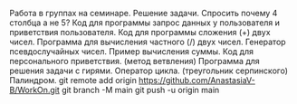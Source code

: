 Работа в группах на семинаре. Решение задачи.
Спросить почему 4 столбца а не 5?
Код для программы запрос данных у пользователя и приветствия пользователя.
Код для программы сложения (+) двух чисел.
Программа для вычисления частного (/) двух чисел.
Генератор псевдослучайных чисел. Пример вычисления суммы.
Код для персонального приветствия. (метод ветвления)
Программа для решения задачи с гирями.
Оператор цикла. (треугольник серпинского)
Палиндром.
git remote add origin https://github.com/AnastasiaV-B/WorkOn.git
git branch -M main
git push -u origin main


